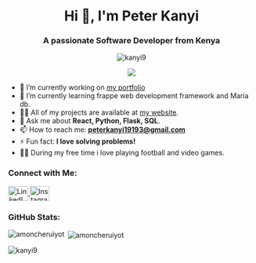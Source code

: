 <h1 align="center">Hi 👋, I'm Peter Kanyi</h1>
<h3 align="center">A passionate Software Developer from Kenya</h3>

<p align="center">
  <img src="https://komarev.com/ghpvc/?username=kanyi9&label=Profile%20views&color=0e75b6&style=flat" alt="kanyi9" />
</p>

<p align="center">
  <a href="https://github.com/ryo-ma/github-profile-trophy">
    <img src="https://github-profile-trophy.vercel.app/?username=kanyi9"  />
  </a>
</p>

- 🔭 I’m currently working on [my portfolio](https://github.com/kanyi9/web-dev-projects)
- 🌱 I’m currently learning frappe web development framework and Maria db.
- 👨‍💻 All of my projects are available at [my website](https://kanyipeter.vercel.app/).
- 💬 Ask me about **React, Python, Flask, SQL**.
- 📫 How to reach me: **peterkanyi19193@gmail.com**
- ⚡ Fun fact: **I love solving problems!**
- 👨‍💻 During my free time i love playing football and video games.
    
### Connect with Me:
<p align="left">
  <a href="https://linkedin.com/in/peter-kanyi/" target="blank">
    <img align="center" src="https://raw.githubusercontent.com/rahuldkjain/github-profile-readme-generator/master/src/images/icons/Social/linked-in-alt.svg" alt="LinkedIn" height="30" width="40" />
  </a>
<a href="https://instagram.com/kanyibethename" target="blank">
    <img align="center" src="https://raw.githubusercontent.com/rahuldkjain/github-profile-readme-generator/master/src/images/icons/Social/instagram.svg" alt="Instagram" height="30" width="40" />
  </a>

### GitHub Stats:
<p>
  <img align="left" src="https://github-readme-stats.vercel.app/api/top-langs?username=kanyi9&show_icons=true&locale=en&layout=compact" alt="amoncheruiyot" />
</p>

<p>&nbsp;<img align="center" src="https://github-readme-stats.vercel.app/api?username=kanyi9&show_icons=true&locale=en" alt="amoncheruiyot" /></p>

<p><img align="center" src="https://github-readme-streak-stats.herokuapp.com/?user=kanyi9&" alt="kanyi9" /></p>
<!---
kanyi9/kanyi9 is a ✨ special ✨ repository because its `README.md` (this file) appears on your GitHub profile.
You can click the Preview link to take a look at your changes.
--->
